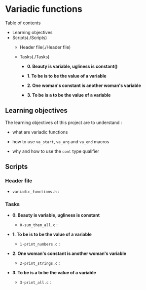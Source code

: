 # Variadic functions

Table of contents

* Learning objectives
* Scripts(./Scripts)
	* Header file(./Header file)
	* Tasks(./Tasks)

	  * **0. Beauty is variable, ugliness is constant()**

	  * **1. To be is to be the value of a variable**

	  * **2. One woman's constant is another woman's variable**

	  * **3. To be is a to be the value of a variable**

## Learning objectives

The learning objectives of this project are to understand :

* what are variadic functions

* how to use `va_start`, `va_arg` and `va_end` macros

* why and how to use the `cont` type qualifier


## Scripts

### Header file

* `variadic_functions.h` : 

### Tasks

* **0. Beauty is variable, ugliness is constant**

  * `0-sum_them_all.c` : 

* **1. To be is to be the value of a variable**

  * `1-print_numbers.c` : 

* **2. One woman's constant is another woman's variable**

  * `2-print_strings.c` : 

* **3. To be is a to be the value of a variable**

  * `3-print_all.c` : 



